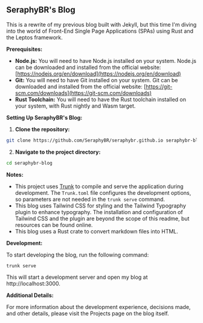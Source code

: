 

## SeraphyBR's Blog

This is a rewrite of my previous blog built with Jekyll, but this time I'm diving into the world of Front-End Single Page Applications (SPAs) using Rust and the Leptos framework.

**Prerequisites:**

- **Node.js:** You will need to have Node.js installed on your system. Node.js can be downloaded and installed from the official website: [https://nodejs.org/en/download](https://nodejs.org/en/download)
- **Git:** You will need to have Git installed on your system. Git can be downloaded and installed from the official website: [https://git-scm.com/downloads](https://git-scm.com/downloads)
- **Rust Toolchain:** You will need to have the Rust toolchain installed on your system, with Rust nightly and Wasm target.

**Setting Up SeraphyBR's Blog:**

1. **Clone the repository:**

```sh
git clone https://github.com/SeraphyBR/seraphybr.github.io seraphybr-blog
```

2. **Navigate to the project directory:**

```sh
cd seraphybr-blog
```

**Notes:**

- This project uses [Trunk](Trunk) to compile and serve the application during development. The `Trunk.toml` file configures the development options, so parameters are not needed in the `trunk serve` command.
- This blog uses Tailwind CSS for styling and the Tailwind Typography plugin to enhance typography. The installation and configuration of Tailwind CSS and the plugin are beyond the scope of this readme, but resources can be found online.
- This blog uses a Rust crate to convert markdown files into HTML.

**Development:**

To start developing the blog, run the following command:

```sh
trunk serve
```

This will start a development server and open my blog at http://localhost:3000.

**Additional Details:**

For more information about the development experience, decisions made, and other details, please visit the Projects page on the blog itself.

[Leptos]: https://github.com/leptos-rs/leptos

[Trunk]: https://github.com/trunk-rs/trunk